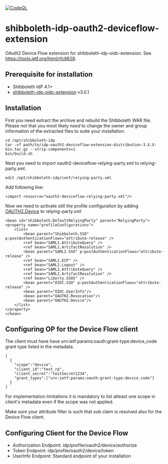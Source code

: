 [![CodeQL](https://github.com/CSCfi/shibboleth-idp-oauth2-deviceflow-extension/actions/workflows/codeql-analysis.yml/badge.svg)](https://github.com/CSCfi/shibboleth-idp-oauth2-deviceflow-extension/actions/workflows/codeql-analysis.yml)

# shibboleth-idp-oauth2-deviceflow-extension
OAuth2 Device Flow extension for shibboleth-idp-oidc-extension. See https://tools.ietf.org/html/rfc8628.

## Prerequisite for installation
- Shibboleth IdP 4.1+
- [shibboleth-idp-oidc-extension](https://github.com/CSCfi/shibboleth-idp-oidc-extension/wiki) v3.0.1

## Installation
First you need extract the archive and rebuild the Shibboleth WAR file. Please not that you most likely *need* to change the owner and group information of the extracted files to suite your installation.

    cd /opt/shibboleth-idp
    tar -xf path/to/idp-oauth2-deviceflow-extension-distribution-3.X.X-bin.tar.gz --strip-components=1
    bin/build.sh

Next you need to import oauth2-deviceflow-relying-party.xml to relying-party.xml.

    edit /opt/shibboleth-idp/conf/relying-party.xml

Add following line:

    <import resource="oauth2-deviceflow-relying-party.xml"/>
    
Now we need to activate still the profile configuration by adding [OAUTH2.Device](https://github.com/CSCfi/shibboleth-idp-oauth2-deviceflow-extension/wiki/ProfileConfiguration) to relying-party.xml
    
    <bean id="shibboleth.DefaultRelyingParty" parent="RelyingParty">
    <property name="profileConfigurations">
        <list>
            <bean parent="Shibboleth.SSO" p:postAuthenticationFlows="attribute-release" />
            <ref bean="SAML1.AttributeQuery" />
            <ref bean="SAML1.ArtifactResolution" />
            <bean parent="SAML2.SSO" p:postAuthenticationFlows="attribute-release" />
            <ref bean="SAML2.ECP" />
            <ref bean="SAML2.Logout" />
            <ref bean="SAML2.AttributeQuery" />
            <ref bean="SAML2.ArtifactResolution" />
            <ref bean="Liberty.SSOS" />
            <bean parent="OIDC.SSO" p:postAuthenticationFlows="attribute-release" />
            <bean parent="OIDC.UserInfo"/>
            <bean parent="OAUTH2.Revocation"/>
            <bean parent="OAUTH2.Device"/>
        </list>
    </property>
    </bean>

## Configuring OP for the Device Flow client
The client must have have urn:ietf:params:oauth:grant-type:device_code grant type listed in the metadata.

    [
      {
        "scope":"device",
        "client_id":"test_rp",
        "client_secret":"testSecret1234",
        "grant_types":["urn:ietf:params:oauth:grant-type:device_code"]
      }
    ]
 For implementation limitations it is mandatory to list atleast one scope in client's metadata even if the scope was not applied. 

Make sure your attribute filter is such that sub claim is resolved also for the Device Flow client. 

## Configuring Client for the Device Flow

* Authorization Endpoint: idp/profile/oauth2/device/authorize
* Token Endpoint: idp/profile/oauth2/device/token
* UserInfo Endpoint: Standard endpoint of your installation
